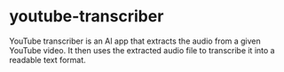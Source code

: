 # youtube-transcriber
YouTube transcriber is an AI app that extracts the audio from a given YouTube video.
It then uses the extracted audio file to transcribe it into a readable text format. 
